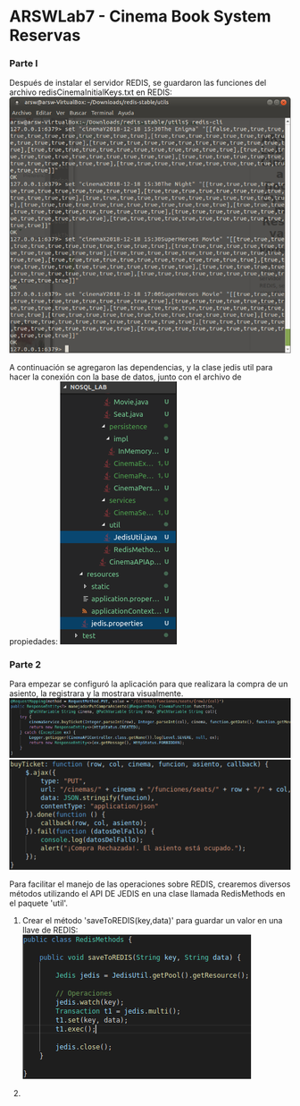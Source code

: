 # ARSWLab7 - Cinema Book System Reservas

### Parte I
Después de instalar el servidor REDIS, se guardaron las funciones del archivo redisCinemaInitialKeys.txt en REDIS:
	![](img/1RedisFunciones.png)
	
A continuación se agregaron las dependencias, y la clase jedis util para hacer la conexión con la base de datos, junto con el archivo de propiedades:
	![](img/2archivosJedis.png)


### Parte 2
Para empezar se configuró la aplicación para que realizara la compra de un asiento, la registrara y la mostrara visualmente.
	![](img/3comprarTiqueteControlador.png)
	![](img/3comprarTiqueteJS.png)
	
Para facilitar el manejo de las operaciones sobre REDIS, crearemos diversos métodos utilizando el API DE JEDIS en una clase llamada RedisMethods en el paquete 'util'.

1. Crear el método 'saveToREDIS(key,data)' para guardar un valor en una llave de REDIS:
	![](img/RedisMethods.png)
	
2. 

